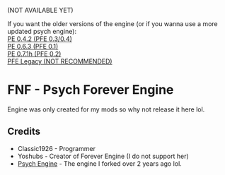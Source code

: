 (NOT AVAILABLE YET)

If you want the older versions of the engine (or if you wanna use a more updated psych engine):<br>
[PE 0.4.2 (PFE 0.3/0.4)](https://github.com/ClassicBoost/Psych-Forever/tree/0.4.2-Main)<br>
[PE 0.6.3 (PFE 0.1)](https://github.com/ClassicBoost/Psych-Forever/tree/0.6.3-Legacy)<br>
[PE 0.7.1h (PFE 0.2)](https://github.com/ClassicBoost/Psych-Forever/tree/0.7.1h-Legacy)<br>
[PFE Legacy (NOT RECOMMENDED)](https://github.com/ClassicBoost/LEGACY-Psych-Forever-Engine)<br>

# FNF - Psych Forever Engine
Engine was only created for my mods so why not release it here lol.

## Credits
* Classic1926 - Programmer
* Yoshubs - Creator of Forever Engine (I do not support her)
* [Psych Engine](https://github.com/ShadowMario/FNF-PsychEngine) - The engine I forked over 2 years ago lol.
